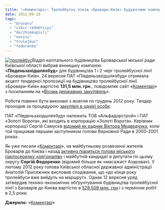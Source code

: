 ```yaml
---
title: "«Коментарі»: Тролейбусну лінію «Бровари-Київ» будуватиме компанія «Південьзахідшляхбуд»"
date: 2012-09-28
tags: 
  - "brovary"
  - "vibir-redaktsiyi"
  - "derzhzakupivli"
  - "novini"
  - "trolejbus"
  - "fedorenko"
---
```


[![](https://mpz.brovary.org/wp-content/uploads/2012/09/troleybus1.jpg "тролейбус")](https://mpz.brovary.org/wp-content/uploads/2012/09/troleybus1.jpg)Відділ капітального будівництва Броварської міської ради Київської області вибрав вінницьку компанію «**Південьзахідшляхбуд**» для будівництва 1 і 2 черг тролейбусної лінії «Бровари-Київ». 24 вересня ПАТ «Південьзахідшляхбуд» отримала акцепт тендерної пропозиції на будівництво тролейбусної лінії «Бровари-Київ» вартістю **131,5 млн. грн**., повідомляє сайт «[Коментарі](http://ua.money.comments.ua/capital/2012/09/26/184052/troleybus-brovarikiiv-zapustit.html)» з посиланням на «[Вісник державних закупівель](http://www.ukrtender.com/)».

Роботи повинні бути виконані з жовтня по грудень 2012 року. Тендер проходив за процедурою [закупівлі в однієї особи](http://brovary.kiev.ua/r%D1%96shennya-vikonavchogo-kom%D1%96tetu-412).

ПАТ «Південьзахідшляхбуд» належить ТОВ «Альфадорстрой» і ПАТ «Золоті Ворота», які входять в корпорацію «Золоті Ворота». Керівник корпорації Сергій Самусєв [відомий як радник Віктора Медведчука](http://kyiv.comments.ua/news/2009/11/04/122824.html), коли той працював першим заступником голови Верховної Ради в 2000-2001 роках.

Як уже писали «[Коментарі](http://money.comments.ua/people/2012/09/14/360197/trolleybus-brovari-kiev.html)», на майбутньому розвезенні жителів Броварів до Києва і назад [активно піариться голова міського партосередку «регіоналів»](http://money.comments.ua/fair/2012/07/31/352652/massazhist-azarova-ostavit.html) і майбутній кандидат в депутати по цьому округу **Сергій Федоренко** (відомий більше як «масажист Азарова»). У лютому 2012 року голова Київської обласної державної адміністрації Анатолій Присяжнюк висловив сподівання, що «до кінця року тролейбуси вже вийдуть на маршрут». Однак 12 вересня уряд затвердив техніко-економічне обґрунтування будівництва тролейбусної лінії з Броварів до Києва вартістю в [528,509 млн. грн](http://www.kommersant.ua/doc/2024146).і з терміном робіт в 2,5 роки.

**Джерело:** «[Коментарі](http://ua.money.comments.ua/capital/2012/09/26/184052/troleybus-brovarikiiv-zapustit.html)»

